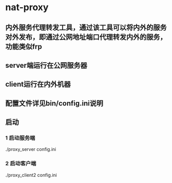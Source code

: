 # nat-proxy
## 内外服务代理转发工具，通过该工具可以将内外的服务对外发布，即通过公网地址端口代理转发内外的服务，功能类似frp
## server端运行在公网服务器
## client运行在内外机器

## 配置文件详见bin/config.ini说明


## 启动
### 1 启动服务端
./proxy_server config.ini


### 2 启动客户端
./proxy_client2 config.ini